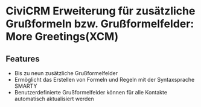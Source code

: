 # CiviCRM Erweiterung für zusätzliche Grußformeln bzw. Grußformelfelder: More Greetings(XCM)

## Features

- Bis zu neun zusätzliche Grußformelfelder
- Ermöglicht das Erstellen von Formeln und Regeln mit der Syntaxsprache SMARTY
- Benutzerdefinierte Grußformelfelder können für alle Kontakte automatisch
  aktualisiert werden
